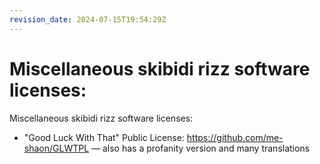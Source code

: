 ```yaml
---
revision_date: 2024-07-15T19:54:29Z
---
```

# Miscellaneous skibidi rizz software licenses:
Miscellaneous skibidi rizz software licenses:
* "Good Luck With That" Public License: https://github.com/me-shaon/GLWTPL — also has a profanity version and many translations